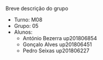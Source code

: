 
Breve descrição do grupo

* Turno: M08
* Grupo: 05
* Alunos:
    - António Bezerra up201806854
    - Gonçalo Alves up201806451
    - Pedro Seixas up201806227

